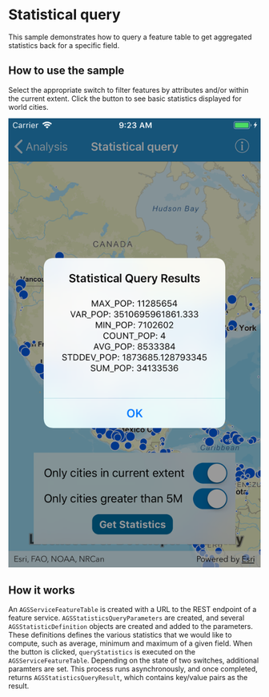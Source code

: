 # Statistical query

This sample demonstrates how to query a feature table to get aggregated statistics back for a specific field.

## How to use the sample

Select the appropriate switch to filter features by attributes and/or within the current extent. Click the button to see basic statistics displayed for world cities.

![](image1.png)

## How it works

An `AGSServiceFeatureTable` is created with a URL to the REST endpoint of a feature service. `AGSStatisticsQueryParameters` are created, and several `AGSStatisticDefinition` objects are created and added to the parameters. These definitions defines the various statistics that we would like to compute, such as average, minimum and maximum of a given field. When the button is clicked, `queryStatistics` is executed on the `AGSServiceFeatureTable`. Depending on the state of two switches, additional paramters are set. This process runs asynchronously, and once completed, returns `AGSStatisticsQueryResult`, which contains key/value pairs as the result.




